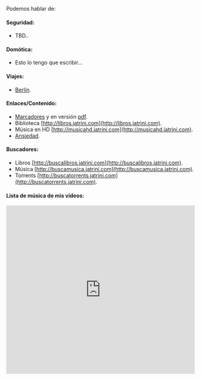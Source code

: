 Podemos hablar de:

#### **Seguridad:**
- TBD..

#### **Domótica:**
- Esto lo tengo que escribir…

#### **Viajes:**
- [Berlín](viajes/berlin).

#### **Enlaces/Contenido:**
- [Marcadores](marcadores/marcadores) y en versión [pdf](marcadores/marcadores.pdf).
- Biblioteca [http://libros.jatrini.com](http://libros.jatrini.com).
- Música en HD [http://musicahd.jatrini.com](http://musicahd.jatrini.com).
- [Ansiedad](ansiedad).

#### **Buscadores:**
- Libros [http://buscalibros.jatrini.com](http://buscalibros.jatrini.com).
- Música [http://buscamusica.jatrini.com](http://buscamusica.jatrini.com).
- Torrents [http://buscatorrents.jatrini.com](http://buscatorrents.jatrini.com).

#### **Lista de música de mis vídeos:**
<iframe allow="autoplay *; encrypted-media *;" frameborder="0" height="450" style="width:100%;max-width:660px;overflow:hidden;background:transparent;" sandbox="allow-forms allow-popups allow-same-origin allow-scripts allow-storage-access-by-user-activation allow-top-navigation-by-user-activation" src="https://embed.music.apple.com/es/playlist/m%C3%BAsica-supergenial-de-mis-v%C3%ADdeos/pl.u-8aAVZ6qhoXZAdl"></iframe>
